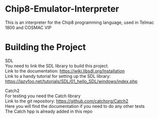 # Chip8-Emulator-Interpreter
This is an interpreter for the Chip8 programming language, used in Telmac 1800 and COSMAC VIP

# Building the Project

SDL  
You need to link the SDL library to build this project.  
Link to the documentation: https://wiki.libsdl.org/Installation  
Link to a handy tutorial for setting up the SDL library: https://lazyfoo.net/tutorials/SDL/01_hello_SDL/windows/index.php  

Catch2  
For testing you need the Catch library  
Link to the git repository: https://github.com/catchorg/Catch2  
Here you will find the documentation if you need to do any other tests  
The Catch hpp is already added in this repo  


